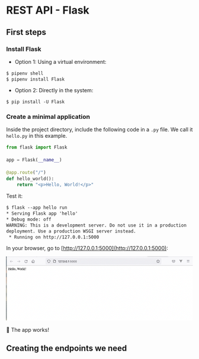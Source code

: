 # REST API - Flask 

## First steps
### Install Flask
- Option 1: Using a virtual environment:
```shell
$ pipenv shell
$ pipenv install Flask
``` 
- Option 2: Directly in the system:
```shell
$ pip install -U Flask
``` 

### Create a minimal application

Inside the project directory, include the following code in a `.py` file. We call it `hello.py` in this example.

```python
from flask import Flask

app = Flask(__name__)

@app.route("/")
def hello_world():
    return "<p>Hello, World!</p>"

```
Test it:
```shell
$ flask --app hello run
* Serving Flask app 'hello'
* Debug mode: off
WARNING: This is a development server. Do not use it in a production deployment. Use a production WSGI server instead.
 * Running on http://127.0.0.1:5000
```

In your browser, go to [http://127.0.0.1:5000](http://127.0.0.1:5000): 

![browser flask](Screenshot-flask.png)

🎉  The app works! 

## Creating the endpoints we need 
